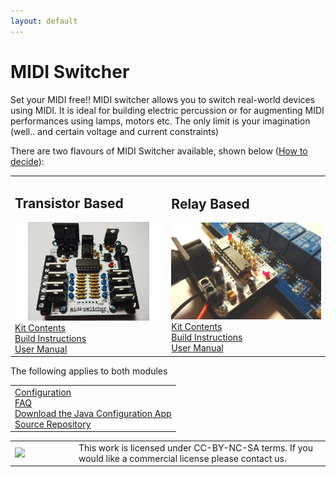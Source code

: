 ```yaml
---
layout: default
---
```


# MIDI Switcher

Set your MIDI free!! MIDI switcher allows you to switch real-world devices using MIDI. It is ideal for building electric percussion or for augmenting MIDI performances using lamps, motors etc. The only limit is your imagination (well.. and certain voltage and current constraints)

There are two flavours of MIDI Switcher available, shown below (<a href="choice.html">How to decide</a>):

<table>
<tr>
<td>
<h2>Transistor Based</h2>
<img class="med_pic" src="img/TSWITCHER.JPG"><br>
<a href="tkit.html">Kit Contents</a><br>
<a href="tbuild.html">Build Instructions</a><br>
<a href="tmanual.html">User Manual</a><br>
</td>

<td>
<h2>Relay Based</h2>
<img class="med_pic" src="img/RSWITCHER.JPG"><br>
<a href="rkit.html">Kit Contents</a><br>
<a href="rbuild.html">Build Instructions</a><br>
<a href="rmanual.html">User Manual</a><br>
</td>
</tr>
</table>

The following applies to both modules

<table>
<tr>
<td>
<a href="config.html">Configuration</a><br>
<a href="faq.html">FAQ</a><br>
<a href="https://github.com/hotchk155/MIDI-Switcher/blob/master/application/midi-switcher-config.jar?raw=true">Download the Java Configuration App</a><br>
<a href="https://github.com/hotchk155/MIDI-Switcher">Source Repository</a><br>
</td>
</tr>
</table>

<table>
<tr>
<td width="88"><a href="http://creativecommons.org/licenses/by-nc-sa/4.0/"><img class="arpie_label" src="https://licensebuttons.net/l/by-nc-sa/3.0/88x31.png"></a></td>
<td>This work is licensed under CC-BY-NC-SA terms. If you would like a commercial license please contact us.</td>
<tr>
</table>
<br>
<br>
